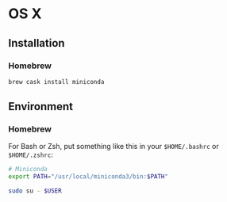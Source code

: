 # OS X

## Installation

### Homebrew

```sh
brew cask install miniconda
```

## Environment

### Homebrew

For Bash or Zsh, put something like this in your `$HOME/.bashrc` or `$HOME/.zshrc`:

```sh
# Miniconda
export PATH="/usr/local/miniconda3/bin:$PATH"
```

```sh
sudo su - $USER
```
